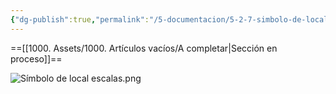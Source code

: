 ```yaml
---
{"dg-publish":true,"permalink":"/5-documentacion/5-2-7-simbolo-de-local/","created":"2024-12-27T14:27:43.982-03:00","updated":"2025-01-29T18:47:23.042-03:00"}
---
```


==[[1000. Assets/1000. Artículos vacíos/A completar\|Sección en proceso]]==

![Símbolo de local escalas.png](/img/user/1000.%20Assets/1000.%20Im%C3%A1genes/S%C3%ADmbolo%20de%20local%20escalas.png)